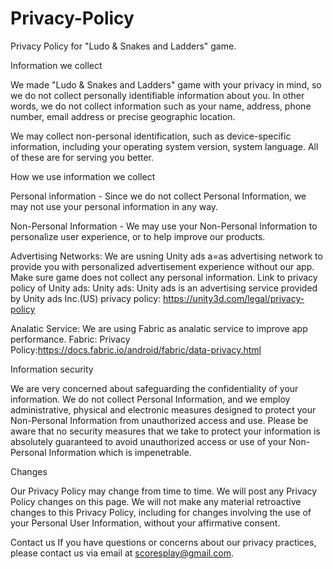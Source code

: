 # Privacy-Policy
Privacy Policy for "Ludo & Snakes and Ladders" game.

Information we collect

We made "Ludo & Snakes and Ladders" game with your privacy in mind, so we do not collect personally identifiable information about you. In other words, we do not collect information such as your name, address, phone number, email address or precise geographic location.

We may collect non-personal identification, such as device-specific information, including your operating system version, system language. All of these are for serving you better.
 
How we use information we collect 

Personal information - Since we do not collect Personal Information, we may not use your personal information in any way.

Non-Personal Information - We may use your Non-Personal Information to personalize user experience, or to help improve our products. 

Advertising Networks:
We are usning Unity ads a=as advertising network to provide you with personalized advertisement experience without our app.
Make sure game does not collect any personal information.
Link to privacy policy of Unity ads:
Unity ads:
Unity ads is an advertising service provided by Unity ads Inc.(US)
privacy policy: https://unity3d.com/legal/privacy-policy

Analatic Service:
We are using Fabric as analatic service to improve app performance.
Fabric:
Privacy Policy:https://docs.fabric.io/android/fabric/data-privacy.html

Information security

We are very concerned about safeguarding the confidentiality of your information. We do not collect Personal Information, and we employ administrative, physical and electronic measures designed to protect your Non-Personal Information from unauthorized access and use. Please be aware that no security measures that we take to protect your information is absolutely guaranteed to avoid unauthorized access or use of your Non-Personal Information which is impenetrable. 


Changes 

Our Privacy Policy may change from time to time. We will post any Privacy Policy changes on this page. We will not make any material retroactive changes to this Privacy Policy, including for changes involving the use of your Personal User Information, without your affirmative consent.


Contact us
If you have questions or concerns about our privacy practices, please contact us via email at scoresplay@gmail.com.
